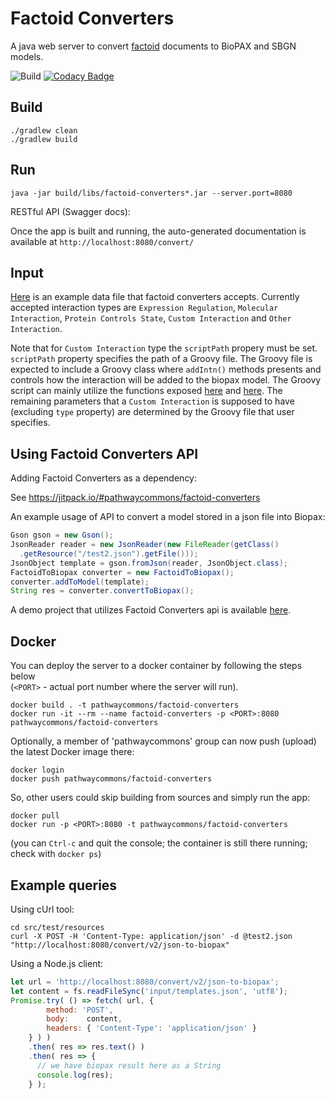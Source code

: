 # Factoid Converters

A java web server to convert [factoid](https://github.com/PathwayCommons/factoid/) documents to BioPAX and SBGN models. 

![Build](https://github.com/PathwayCommons/factoid-converters/actions/workflows/Build.yml/badge.svg?branch=custom_intn)
[![Codacy Badge](https://api.codacy.com/project/badge/Grade/eba0e725f1bd4d45b4c15b45b8c13488)](https://www.codacy.com/app/IgorRodchenkov/factoid-converters?utm_source=github.com&amp;utm_medium=referral&amp;utm_content=PathwayCommons/factoid-converters&amp;utm_campaign=Badge_Grade)

## Build

```commandline
./gradlew clean
./gradlew build
```

## Run

```commandline
java -jar build/libs/factoid-converters*.jar --server.port=8080
```

RESTful API (Swagger docs):

Once the app is built and running, 
the auto-generated documentation is available at 
`http://localhost:8080/convert/`

## Input

[Here](https://github.com/PathwayCommons/factoid-converters/blob/custom_intn/src/test/resources/test2.json) is an example data file that factoid converters accepts. Currently accepted interaction types are ``Expression Regulation``, ``Molecular Interaction``, ``Protein Controls State``, ``Custom Interaction`` and ``Other Interaction``.

Note that for ``Custom Interaction`` type the ``scriptPath`` propery must be set. ``scriptPath`` property specifies the path of a Groovy file. The Groovy file is expected to include a Groovy class where ``addIntn()`` methods presents and controls how the interaction will be added to the biopax model. The Groovy script can mainly utilize the functions exposed [here](https://github.com/PathwayCommons/factoid-converters/blob/custom_intn/src/main/java/factoid/model/CustomizableModel.java) and [here](https://github.com/PathwayCommons/factoid-converters/blob/custom_intn/src/main/java/factoid/util/GsonUtil.java). The remaining parameters that a ``Custom Interaction`` is supposed to have (excluding ``type`` property) are determined by the Groovy file that user specifies.

## Using Factoid Converters API

Adding Factoid Converters as a dependency:

See https://jitpack.io/#pathwaycommons/factoid-converters

An example usage of API to convert a model stored in a json file into Biopax:

```java
Gson gson = new Gson();
JsonReader reader = new JsonReader(new FileReader(getClass()
  .getResource("/test2.json").getFile()));
JsonObject template = gson.fromJson(reader, JsonObject.class);
FactoidToBiopax converter = new FactoidToBiopax();
converter.addToModel(template);
String res = converter.convertToBiopax();
```

A demo project that utilizes Factoid Converters api is available [here](https://github.com/metincansiper/custom-converter-demo).


## Docker
You can deploy the server to a docker container by following the steps below  
(`<PORT>` - actual port number where the server will run). 

```commandline
docker build . -t pathwaycommons/factoid-converters
docker run -it --rm --name factoid-converters -p <PORT>:8080 pathwaycommons/factoid-converters 
```

Optionally, a member of 'pathwaycommons' group can now push (upload) the latest Docker image there:

```commandline
docker login
docker push pathwaycommons/factoid-converters

```  

So, other users could skip building from sources and simply run the app:
```commandline
docker pull
docker run -p <PORT>:8080 -t pathwaycommons/factoid-converters
```

(you can `Ctrl-c` and quit the console; the container is still there running; check with `docker ps`)

## Example queries

Using cUrl tool:

```commandline
cd src/test/resources
curl -X POST -H 'Content-Type: application/json' -d @test2.json "http://localhost:8080/convert/v2/json-to-biopax"
```

Using a Node.js client:

```js
let url = 'http://localhost:8080/convert/v2/json-to-biopax';
let content = fs.readFileSync('input/templates.json', 'utf8');
Promise.try( () => fetch( url, {
        method: 'POST',
        body:    content,
        headers: { 'Content-Type': 'application/json' }
    } ) )
    .then( res => res.text() )
    .then( res => {
      // we have biopax result here as a String
      console.log(res);
    } );
```
